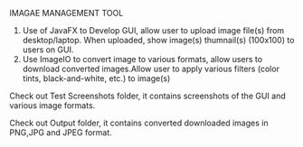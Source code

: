 IMAGAE MANAGEMENT TOOL


1) Use of JavaFX to Develop GUI, allow user to upload image file(s) from desktop/laptop. When uploaded, show image(s) thumnail(s) (100x100) to users on GUI.
2) Use ImageIO to convert image to various formats, allow users to download converted images.Allow user to apply various filters (color tints, black-and-white, etc.) to image(s)                                      

Check out Test Screenshots folder, it contains screenshots of the GUI and various image formats.

Check out Output folder, it contains converted downloaded images in PNG,JPG and JPEG format.

